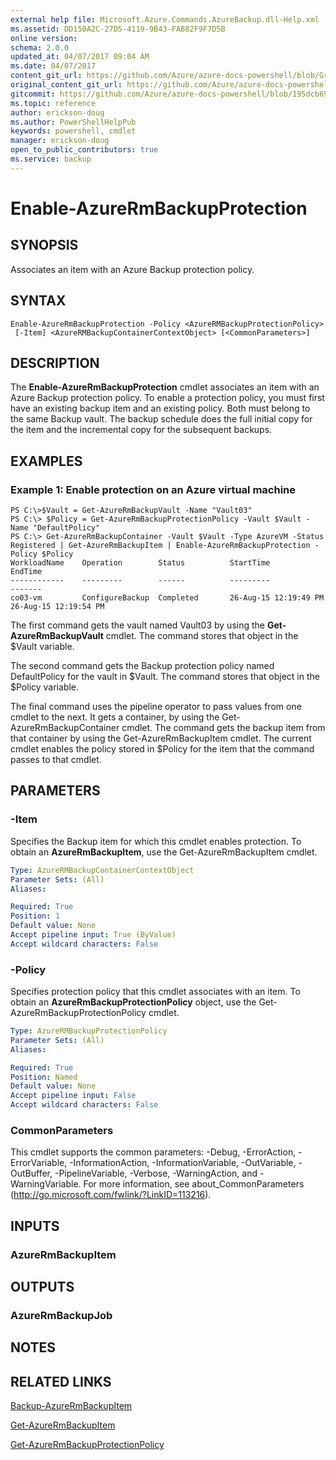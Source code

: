 ```yaml
---
external help file: Microsoft.Azure.Commands.AzureBackup.dll-Help.xml
ms.assetid: DD150A2C-27D5-4119-9B43-FAB82F9F7D5B
online version:
schema: 2.0.0
updated_at: 04/07/2017 09:04 AM
ms.date: 04/07/2017
content_git_url: https://github.com/Azure/azure-docs-powershell/blob/Graham71305/azureps-cmdlets-docs/ResourceManager/AzureRM.Backup/v2.8.0/Enable-AzureRmBackupProtection.md
original_content_git_url: https://github.com/Azure/azure-docs-powershell/blob/Graham71305/azureps-cmdlets-docs/ResourceManager/AzureRM.Backup/v2.8.0/Enable-AzureRmBackupProtection.md
gitcommit: https://github.com/Azure/azure-docs-powershell/blob/195dcb690a30a5f2c0ecd5606483862547ef544a
ms.topic: reference
author: erickson-doug
ms.author: PowerShellHelpPub
keywords: powershell, cmdlet
manager: erickson-doug
open_to_public_contributors: true
ms.service: backup
---
```


# Enable-AzureRmBackupProtection

## SYNOPSIS
Associates an item with an Azure Backup protection policy.

## SYNTAX

```
Enable-AzureRmBackupProtection -Policy <AzureRMBackupProtectionPolicy>
 [-Item] <AzureRMBackupContainerContextObject> [<CommonParameters>]
```

## DESCRIPTION
The **Enable-AzureRmBackupProtection** cmdlet associates an item with an Azure Backup protection policy.
To enable a protection policy, you must first have an existing backup item and an existing policy.
Both must belong to the same Backup vault.
The backup schedule does the full initial copy for the item and the incremental copy for the subsequent backups.

## EXAMPLES

### Example 1: Enable protection on an Azure virtual machine
```
PS C:\>$Vault = Get-AzureRmBackupVault -Name "Vault03"
PS C:\> $Policy = Get-AzureRmBackupProtectionPolicy -Vault $Vault -Name "DefaultPolicy"
PS C:\> Get-AzureRmBackupContainer -Vault $Vault -Type AzureVM -Status Registered | Get-AzureRmBackupItem | Enable-AzureRmBackupProtection -Policy $Policy
WorkloadName    Operation        Status          StartTime              EndTime
------------    ---------        ------          ---------              -------
co03-vm         ConfigureBackup  Completed       26-Aug-15 12:19:49 PM  26-Aug-15 12:19:54 PM
```

The first command gets the vault named Vault03 by using the **Get-AzureRmBackupVault** cmdlet.
The command stores that object in the $Vault variable.

The second command gets the Backup protection policy named DefaultPolicy for the vault in $Vault.
The command stores that object in the $Policy variable.

The final command uses the pipeline operator to pass values from one cmdlet to the next.
It gets a container, by using the Get-AzureRmBackupContainer cmdlet.
The command gets the backup item from that container by using the Get-AzureRmBackupItem cmdlet.
The current cmdlet enables the policy stored in $Policy for the item that the command passes to that cmdlet.

## PARAMETERS

### -Item
Specifies the Backup item for which this cmdlet enables protection.
To obtain an **AzureRmBackupItem**, use the Get-AzureRmBackupItem cmdlet.

```yaml
Type: AzureRMBackupContainerContextObject
Parameter Sets: (All)
Aliases: 

Required: True
Position: 1
Default value: None
Accept pipeline input: True (ByValue)
Accept wildcard characters: False
```

### -Policy
Specifies protection policy that this cmdlet associates with an item.
To obtain an **AzureRmBackupProtectionPolicy** object, use the Get-AzureRmBackupProtectionPolicy cmdlet.

```yaml
Type: AzureRMBackupProtectionPolicy
Parameter Sets: (All)
Aliases: 

Required: True
Position: Named
Default value: None
Accept pipeline input: False
Accept wildcard characters: False
```

### CommonParameters
This cmdlet supports the common parameters: -Debug, -ErrorAction, -ErrorVariable, -InformationAction, -InformationVariable, -OutVariable, -OutBuffer, -PipelineVariable, -Verbose, -WarningAction, and -WarningVariable. For more information, see about_CommonParameters (http://go.microsoft.com/fwlink/?LinkID=113216).

## INPUTS

### AzureRmBackupItem

## OUTPUTS

### AzureRmBackupJob

## NOTES

## RELATED LINKS

[Backup-AzureRmBackupItem](./Backup-AzureRmBackupItem.md)

[Get-AzureRmBackupItem](./Get-AzureRmBackupItem.md)

[Get-AzureRmBackupProtectionPolicy](./Get-AzureRmBackupProtectionPolicy.md)


